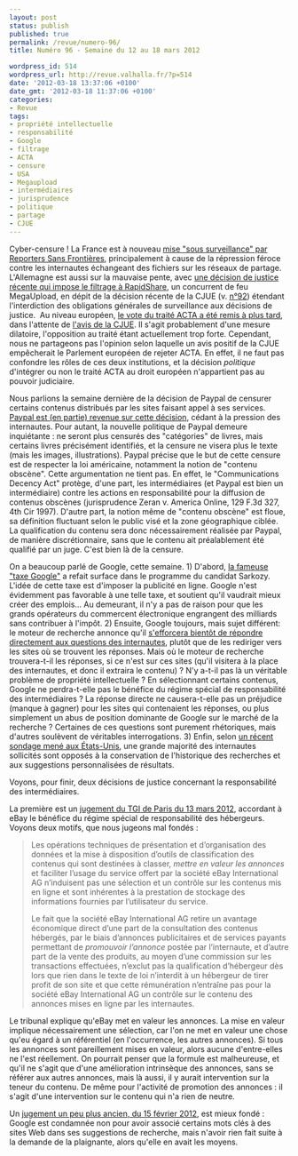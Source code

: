 ```yaml
---
layout: post
status: publish
published: true
permalink: /revue/numero-96/
title: Numéro 96 - Semaine du 12 au 18 mars 2012

wordpress_id: 514
wordpress_url: http://revue.valhalla.fr/?p=514
date: '2012-03-18 13:37:06 +0100'
date_gmt: '2012-03-18 11:37:06 +0100'
categories:
- Revue
tags:
- propriété intellectuelle
- responsabilité
- Google
- filtrage
- ACTA
- censure
- USA
- Megaupload
- intermédiaires
- jurisprudence
- politique
- partage
- CJUE
---
```

Cyber-censure ! La France est à nouveau <a href="http://www.numerama.com/magazine/21987-cyber-censure-la-france-sous-surveillance.html">mise "sous surveillance" par Reporters Sans Frontières</a>, principalement à cause de la répression féroce contre les internautes échangeant des fichiers sur les réseaux de partage. L'Allemagne est aussi sur la mauvaise pente, avec <a href="http://www.numerama.com/magazine/22037-rapidshare-condamne-a-filtrer-les-fichiers-uploades.html">une décision de justice récente qui impose le filtrage à RapidShare</a>, un concurrent de feu MegaUpload, en dépit de la décision récente de la CJUE (v. <a title="Numéro 92 – Semaine du 13 au 19 février 2012" href="http://revue.valhalla.fr/numeros/92/">n°92</a>) étendant l'interdiction des obligations générales de surveillance aux décisions de justice.  Au niveau européen, <a href="http://www.numerama.com/magazine/22000-acta-le-vote-reporte-pour-eviter-un-rejet-immediat.html">le vote du traité ACTA a été remis à plus tard</a>, dans l'attente de <a href="http://www.numerama.com/magazine/22045-acta-la-commission-confirme-la-saisine-de-la-cjue.html">l'avis de la CJUE</a>. Il s'agit probablement d'une mesure dilatoire, l'opposition au traité étant actuellement trop forte. Cependant, nous ne partageons pas l'opinion selon laquelle un avis positif de la CJUE empêcherait le Parlement européen de rejeter ACTA. En effet, il ne faut pas confondre les rôles de ces deux institutions, et la décision <em>politique</em> d'intégrer ou non le traité ACTA au droit européen n'appartient pas au pouvoir judiciaire.

<p>Nous parlions la semaine dernière de la décision de Paypal de censurer certains contenus distribués par les sites faisant appel à ses services. <a href="http://www.numerama.com/magazine/22009-paypal-renonce-a-sa-censure-des-livres-electroniques-pour-l-essentiel.html">Paypal est (en partie) revenue sur cette décision</a>, cédant à la pression des internautes. Pour autant, la nouvelle politique de Paypal demeure inquiétante : ne seront plus censurés des "catégories" de livres, mais certains livres précisément identifiés, et la censure ne visera plus le texte (mais les images, illustrations). Paypal précise que le but de cette censure est de respecter la loi américaine, notamment la notion de "contenu obscène". Cette argumentation ne tient pas. En effet, le "Communications Decency Act" protège, d'une part, les intermédiaires (et Paypal est bien un intermédiaire) contre les actions en responsabilité pour la diffusion de contenus obscènes (jurisprudence Zeran v. America Online, 129 F.3d 327, 4th Cir 1997). D'autre part, la notion même de "contenu obscène" est floue, sa définition fluctuant selon le public visé et la zone géographique ciblée. La qualification du contenu sera donc nécessairement réalisée par Paypal, de manière discrétionnaire, sans que le contenu ait préalablement été qualifié par un juge. C'est bien là de la censure.</p>
<p>On a beaucoup parlé de Google, cette semaine. 1) D'abord, <a href="http://www.numerama.com/magazine/22023-google-agace-par-la-taxe-annoncee-par-nicolas-sarkozy.html">la fameuse "taxe Google"</a> a refait surface dans le programme du candidat Sarkozy. L'idée de cette taxe est d'imposer la publicité en ligne. Google n'est évidemment pas favorable à une telle taxe, et soutient qu'il vaudrait mieux créer des emplois... Au demeurant, il n'y a pas de raison pour que les grands opérateurs du commercent électronique engrangent des milliards sans contribuer à l'impôt. 2) Ensuite, Google toujours, mais sujet différent: le moteur de recherche annonce qu'il <a href="http://www.numerama.com/magazine/22022-google-ne-dira-plus-ou-se-trouvent-les-reponses-il-repondra.html">s'efforcera bientôt de répondre directement aux questions des internautes</a>, plutôt que de les rediriger vers les sites où se trouvent les réponses. Mais où le moteur de recherche trouvera-t-il les réponses, si ce n'est sur ces sites (qu'il visitera à la place des internautes, et donc il extraira le contenu) ? N'y a-t-il pas là un véritable problème de propriété intellectuelle ? En sélectionnant certains contenus, Google ne perdra-t-elle pas le bénéfice du régime spécial de responsabilité des intermédiaires ? La réponse directe ne causera-t-elle pas un préjudice (manque à gagner) pour les sites qui contenaient les réponses, ou plus simplement un abus de position dominante de Google sur le marché de la recherche ? Certaines de ces questions sont purement rhétoriques, mais d'autres soulèvent de véritables interrogations. 3) Enfin, selon <a href="http://www.numerama.com/magazine/21988-le-paradoxe-google-entre-crainte-et-popularite.html">un récent sondage mené aux États-Unis</a>, une grande majorité des internautes sollicités sont opposés à la conservation de l'historique des recherches et aux suggestions personnalisées de résultats.</p>
<p>Voyons, pour finir, deux décisions de justice concernant la responsabilité des intermédiaires.</p>
<p>La première est un <a href="http://www.legalis.net/spip.php?page=jurisprudence-decision&amp;id_article=3356">jugement du TGI de Paris du 13 mars 2012</a>, accordant à eBay le bénéfice du régime spécial de responsabilité des hébergeurs. Voyons deux motifs, que nous jugeons mal fondés :</p>
<blockquote><p>Les opérations techniques de présentation et d’organisation des données et la mise à disposition d’outils de classification des contenus qui sont destinées à classer, <em>mettre en valeur les annonces</em> et faciliter l’usage du service offert par la société eBay International AG n’induisent pas une sélection et un contrôle sur les contenus mis en ligne et sont inhérentes à la prestation de stockage des informations fournies par l’utilisateur du service.</p>
<p>Le fait que la société eBay International AG retire un avantage économique direct d’une part de la consultation des contenus hébergés, par le biais d’annonces publicitaires et de services payants permettant de <em>promouvoir l’annonce</em> postée par l’internaute, et d’autre part de la vente des produits, au moyen d’une commission sur les transactions effectuées, n’exclut pas la qualification d’hébergeur dès lors que rien dans le texte de loi n’interdit à un hébergeur de tirer profit de son site et que cette rémunération n’entraîne pas pour la société eBay International AG un contrôle sur le contenu des annonces mises en ligne par les internautes.</p></blockquote>
<p>Le tribunal explique qu'eBay met en valeur les annonces. La mise en valeur implique nécessairement une sélection, car l'on ne met en valeur une chose qu'eu égard à un référentiel (en l'occurrence, les autres annonces). Si tous les annonces sont pareillement mises en valeur, alors aucune d'entre-elles ne l'est réellement. On pourrait penser que la formule est malheureuse, et qu'il ne s'agit que d'une amélioration intrinsèque des annonces, sans se référer aux autres annonces, mais là aussi, il y aurait intervention sur la teneur du contenu. De même pour l'activité de promotion des annonces : il s'agit d'une intervention sur le contenu qui n'a rien de neutre.</p>
<p>Un <a href="http://www.legalis.net/spip.php?page=jurisprudence-decision&amp;id_article=3357">jugement un peu plus ancien, du 15 février 2012</a>, est mieux fondé : Google est condamnée non pour avoir associé certains mots clés à des sites Web dans ses suggestions de recherche, mais n'avoir rien fait suite à la demande de la plaignante, alors qu'elle en avait les moyens.</p>
<p>&nbsp;</p>
